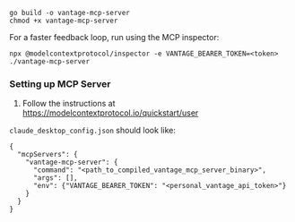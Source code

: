 ```
go build -o vantage-mcp-server
chmod +x vantage-mcp-server
```

For a faster feedback loop, run using the MCP inspector:
```
npx @modelcontextprotocol/inspector -e VANTAGE_BEARER_TOKEN=<token> ./vantage-mcp-server
```

### Setting up MCP Server

1. Follow the instructions at https://modelcontextprotocol.io/quickstart/user

`claude_desktop_config.json` should look like:
```
{
  "mcpServers": {
    "vantage-mcp-server": {
      "command": "<path_to_compiled_vantage_mcp_server_binary>",
      "args": [],
      "env": {"VANTAGE_BEARER_TOKEN": "<personal_vantage_api_token>"}
    }
  }
}
```

